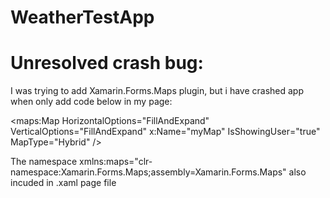 # WeatherTestApp

# Unresolved crash bug:

I was trying to add Xamarin.Forms.Maps plugin, but i have crashed app when only add code below in my page:

<maps:Map HorizontalOptions="FillAndExpand" VerticalOptions="FillAndExpand"
    x:Name="myMap"
    IsShowingUser="true"
    MapType="Hybrid"
/>

The namespace xmlns:maps="clr-namespace:Xamarin.Forms.Maps;assembly=Xamarin.Forms.Maps" also incuded in .xaml page file
